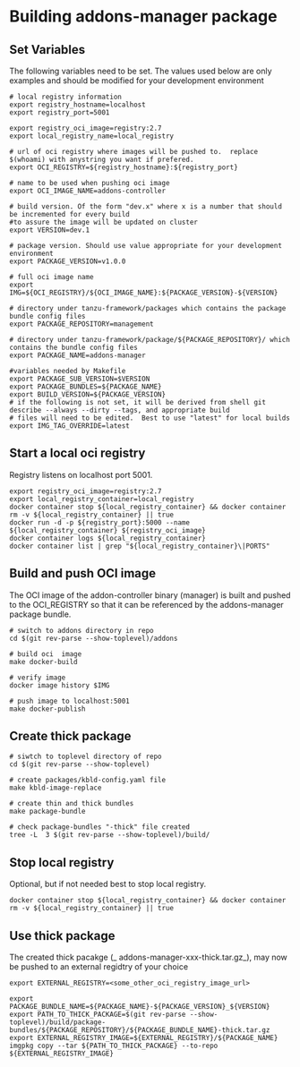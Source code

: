 # Building addons-manager package

## Set Variables
The following variables need to be set. The values used 
below are only examples and should be modified for your development environment

    # local registry information
    export registry_hostname=localhost
    export registry_port=5001
    
    export registry_oci_image=registry:2.7
    export local_registry_name=local_registry

    # url of oci registry where images will be pushed to.  replace $(whoami) with anystring you want if prefered.
    export OCI_REGISTRY=${registry_hostname}:${registry_port}
    
    # name to be used when pushing oci image 
    export OCI_IMAGE_NAME=addons-controller
 
    # build version. Of the form "dev.x" where x is a number that should be incremented for every build
    #to assure the image will be updated on cluster
    export VERSION=dev.1

    # package version. Should use value appropriate for your development environment
    export PACKAGE_VERSION=v1.0.0

    # full oci image name
    export IMG=${OCI_REGISTRY}/${OCI_IMAGE_NAME}:${PACKAGE_VERSION}-${VERSION}
    
    # directory under tanzu-framework/packages which contains the package bundle config files
    export PACKAGE_REPOSITORY=management

    # directory under tanzu-framework/package/${PACKAGE_REPOSITORY}/ which contains the bundle config files
    export PACKAGE_NAME=addons-manager

    #variables needed by Makefile
    export PACKAGE_SUB_VERSION=$VERSION
    export PACKAGE_BUNDLES=${PACKAGE_NAME} 
    export BUILD_VERSION=${PACKAGE_VERSION}
    # if the following is not set, it will be derived from shell git describe --always --dirty --tags, and appropriate build
    # files will need to be edited.  Best to use "latest" for local builds
    export IMG_TAG_OVERRIDE=latest

## Start a local oci registry

Registry listens on localhost port 5001.

    export registry_oci_image=registry:2.7
    export local_registry_container=local_registry
    docker container stop ${local_registry_container} && docker container rm -v ${local_registry_container} || true
	docker run -d -p ${registry_port}:5000 --name ${local_registry_container} ${registry_oci_image}
    docker container logs ${local_registry_container}
    docker container list | grep "${local_registry_container}\|PORTS"

## Build and push OCI image
The OCI image of the addon-controller binary (manager) is built and pushed
to the OCI_REGISTRY so that it can be referenced by the addons-manager
package bundle.

    # switch to addons directory in repo
    cd $(git rev-parse --show-toplevel)/addons
    
    # build oci  image
    make docker-build
    
    # verify image
    docker image history $IMG

    # push image to localhost:5001
    make docker-publish
    
## Create thick package 
    # siwtch to toplevel directory of repo
    cd $(git rev-parse --show-toplevel)

    # create packages/kbld-config.yaml file
    make kbld-image-replace

    # create thin and thick bundles
    make package-bundle 
    
    # check package-bundles "-thick" file created
    tree -L  3 $(git rev-parse --show-toplevel)/build/

## Stop local registry
Optional, but if not needed best to stop local registry. 

    docker container stop ${local_registry_container} && docker container rm -v ${local_registry_container} || true

## Use thick package 
The created thick pacakge (_ addons-manager-xxx-thick.tar.gz_), may now be pushed to an external regidtry of your choice

    export EXTERNAL_REGISTRY=<some_other_oci_registry_image_url>

    export PACKAGE_BUNDLE_NAME=${PACKAGE_NAME}-${PACKAGE_VERSION}_${VERSION}
    export PATH_TO_THICK_PACKAGE=$(git rev-parse --show-toplevel)/build/package-bundles/${PACKAGE_REPOSITORY}/${PACKAGE_BUNDLE_NAME}-thick.tar.gz
    export EXTERNAL_REGISTRY_IMAGE=${EXTERNAL_REGISTRY}/${PACKAGE_NAME}
    imgpkg copy --tar ${PATH_TO_THICK_PACKAGE} --to-repo ${EXTERNAL_REGISTRY_IMAGE}
